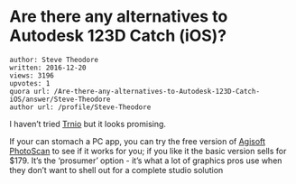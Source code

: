 # Are there any alternatives to Autodesk 123D Catch (iOS)?

	author: Steve Theodore
	written: 2016-12-20
	views: 3196
	upvotes: 1
	quora url: /Are-there-any-alternatives-to-Autodesk-123D-Catch-iOS/answer/Steve-Theodore
	author url: /profile/Steve-Theodore


I haven’t tried [Trnio](http://www.trnio.com/) but it looks promising.

If your can stomach a PC app, you can try the free version of [Agisoft PhotoScan](http://www.agisoft.com/) to see if it works for you; if you like it the basic version sells for $179. It’s the ‘prosumer’ option - it’s what a lot of graphics pros use when they don’t want to shell out for a complete studio solution

